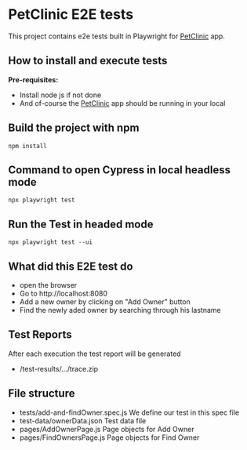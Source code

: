 # PetClinic E2E tests

This project contains e2e tests built in Playwright for [PetClinic](https://github.com/spring-projects/spring-petclinic) app.

## How to install and execute tests

**Pre-requisites:** 

- Install node js if not done
- And of-course the [PetClinic](https://github.com/spring-projects/spring-petclinic) app should be running in your local

## Build the project with npm

    npm install

## Command to open Cypress in local headless mode

    npx playwright test

## Run the Test in headed mode

    npx playwright test --ui


## What did this E2E test do
- open the browser
- Go to http://localhost:8080
- Add a new owner by clicking on "Add Owner" button
- Find the newly aded owner by searching through his lastname

## Test Reports
After each execution the test report will be generated 
- /test-results/.../trace.zip

## File structure
- tests/add-and-findOwner.spec.js
        We define our test in this spec file
- test-data/ownerData.json
        Test data file
- pages/AddOwnerPage.js
        Page objects for Add Owner
- pages/FindOwnersPage.js
        Page objects for Find Owner
